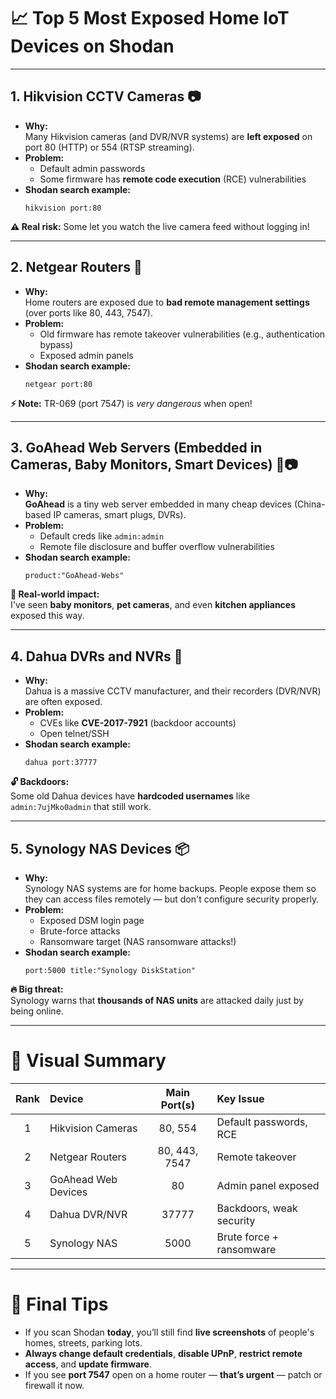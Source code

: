 # 📈 Top 5 Most Exposed Home IoT Devices on Shodan

---

## 1. **Hikvision CCTV Cameras** 📷

- **Why:**  
  Many Hikvision cameras (and DVR/NVR systems) are **left exposed** on port 80 (HTTP) or 554 (RTSP streaming).
- **Problem:**  
  - Default admin passwords
  - Some firmware has **remote code execution** (RCE) vulnerabilities
- **Shodan search example:**
  ```text
  hikvision port:80
  ```

**⚠️ Real risk:** Some let you watch the live camera feed without logging in!

---

## 2. **Netgear Routers** 📡

- **Why:**  
  Home routers are exposed due to **bad remote management settings** (over ports like 80, 443, 7547).
- **Problem:**  
  - Old firmware has remote takeover vulnerabilities (e.g., authentication bypass)
  - Exposed admin panels
- **Shodan search example:**
  ```text
  netgear port:80
  ```

**⚡ Note:** TR-069 (port 7547) is *very dangerous* when open!

---

## 3. **GoAhead Web Servers (Embedded in Cameras, Baby Monitors, Smart Devices)** 🍼📷

- **Why:**  
  **GoAhead** is a tiny web server embedded in many cheap devices (China-based IP cameras, smart plugs, DVRs).
- **Problem:**  
  - Default creds like `admin:admin`
  - Remote file disclosure and buffer overflow vulnerabilities
- **Shodan search example:**
  ```text
  product:"GoAhead-Webs"
  ```

**👀 Real-world impact:**  
I've seen **baby monitors**, **pet cameras**, and even **kitchen appliances** exposed this way.

---

## 4. **Dahua DVRs and NVRs** 📼

- **Why:**  
  Dahua is a massive CCTV manufacturer, and their recorders (DVR/NVR) are often exposed.
- **Problem:**  
  - CVEs like **CVE-2017-7921** (backdoor accounts)
  - Open telnet/SSH
- **Shodan search example:**
  ```text
  dahua port:37777
  ```

**🔓 Backdoors:**  
Some old Dahua devices have **hardcoded usernames** like `admin:7ujMko0admin` that still work.

---

## 5. **Synology NAS Devices** 📦

- **Why:**  
  Synology NAS systems are for home backups. People expose them so they can access files remotely — but don't configure security properly.
- **Problem:**  
  - Exposed DSM login page
  - Brute-force attacks
  - Ransomware target (NAS ransomware attacks!)
- **Shodan search example:**
  ```text
  port:5000 title:"Synology DiskStation"
  ```

**🔥 Big threat:**  
Synology warns that **thousands of NAS units** are attacked daily just by being online.

---

# 🧨 Visual Summary

| Rank | Device                   | Main Port(s) | Key Issue                  |
|:----:|:-------------------------|:------------:|:----------------------------|
| 1    | Hikvision Cameras         | 80, 554      | Default passwords, RCE      |
| 2    | Netgear Routers           | 80, 443, 7547| Remote takeover             |
| 3    | GoAhead Web Devices       | 80           | Admin panel exposed         |
| 4    | Dahua DVR/NVR             | 37777        | Backdoors, weak security    |
| 5    | Synology NAS              | 5000         | Brute force + ransomware    |

---

# 💬 Final Tips
- If you scan Shodan **today**, you’ll still find **live screenshots** of people's homes, streets, parking lots.
- **Always change default credentials**, **disable UPnP**, **restrict remote access**, and **update firmware**.
- If you see **port 7547** open on a home router — **that’s urgent** — patch or firewall it now.
